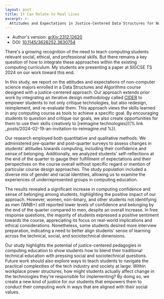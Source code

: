 ```yaml
---
layout: post
title: It Can Relate to Real Lives
excerpt: >-
  Attitudes and Expectations in Justice-Centered Data Structures for Non-Majors
---
```


- Author's version: [arXiv:2312.12620](https://arxiv.org/abs/2312.12620)
- DOI: [10.1145/3626252.3630754](https://doi.org/10.1145/3626252.3630754)

There's a growing recognition of the need to teach computing students relevant social, ethical, and professional skills. But there remains a key question of how to integrate these approaches within the existing computing curriculum. My students are presenting a paper at SIGCSE TS 2024 on our work toward this end.

In this study, we report on the attitudes and expectations of non-computer science majors enrolled in a Data Structures and Algorithms course designed with a justice-centered approach. Our approach extends prior work by integrating an iterative design methodology called [CIDER](https://medium.com/bits-and-behavior/beyond-average-users-building-inclusive-design-skills-with-the-cider-technique-413969544e6d) to empower students to not only critique technologies, but also redesign, reimplement, and re-evaluate them. This approach views the skills learned in any computing course as tools to achieve a specific goal. By encouraging students to question and critique our goals, we also create opportunities for them to use their skills creatively to [reimagine technologies]({% link _posts/2024-02-19-an-invitation-to-reimagine.md %}).

Our research employed both quantitative and qualitative methods. We administered pre-quarter and post-quarter surveys to assess changes in students' attitudes towards computing, including their confidence and sense of belonging. Additionally, we analyzed students' self-reflections at the end of the quarter to gauge their fulfillment of expectations and their perspectives on the course overall without specific regard or mention of particular course design approaches. The study population included a diverse mix of gender and racial identities, allowing us to examine the experiences of underrepresented groups in computing education.

The results revealed a significant increase in computing confidence and sense of belonging among students, highlighting the positive impact of our approach. However, women, non-binary, and other students not identifying as men (WNB+) still reported lower levels of confidence and belonging by the end of the quarter compared to men, despite an overall increase. In free response questions, the majority of students expressed a positive sentiment towards the course, appreciating its focus on real-world implications and ethical considerations. Nonetheless, some students desired more interview preparation, indicating a need to better align students' sense of learning across the technical, social, and sociotechnical dimensions.

Our study highlights the potential of justice-centered pedagogies in computing education to show students how to blend their traditional technical education with pressing social and sociotechnical questions. Future work should also explore ways to teach students to navigate the practical complexities of the tech industry and society at large: Within workplace power structures, how might students actually affect change in the technologies they're responsible for implementing? By doing so, we create a new kind of justice for our students that empowers them to conduct their computing work in ways that are aligned with their social values.
